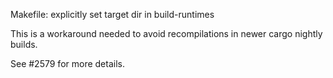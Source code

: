 Makefile: explicitly set target dir in build-runtimes

This is a workaround needed to avoid recompilations in newer cargo nightly
builds.

See #2579 for more details.
